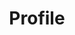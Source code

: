 ---
title: "Profile"
description: "User profile and account settings."
slug: "profile"
blocks: []
showInNav: true
navOrder: 6
---